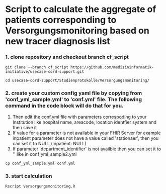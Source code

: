 # Script to calculate the aggregate of patients corresponding to Versorgungsmonitoring based on new tracer diagnosis list


### 1. clone repository and checkout branch cf_script

```
git clone --branch cf_script https://github.com/medizininformatik-initiative/usecase-cord-support.git

cd usecase-cord-support/Studienprotokolle/Versorgungsmonitoring/
```

### 2. create your custom config yaml file by copying from 'conf_yml_sample.yml' to 'conf.yml' file. The following command in the code block will do that for you.
   1. Then edit the conf.yml file with parameters correspoding to your Institution like hospital name, areacode, location identfier system and then save it <br>
  2. If value for a parameter is not available in your FHIR Server for example inpatient parameter does not have a value called 'stationaer', then you can set it to NULL (inpatient: NULL) <br>
  3. If parameter 'department_identifier' is not availble then you can set it to '' like in conf_yml_sample2.yml <br>
```
cp conf_yml_sample.yml conf.yml
```



### 3. start calculation
```
Rscript Versorgungsmonitoring.R
```